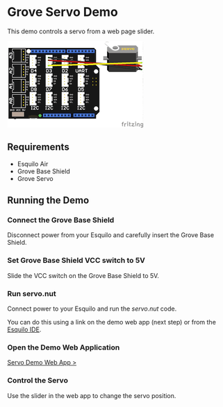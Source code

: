 # Grove Servo Demo

This demo controls a servo from a web page slider.

![Servo Fritzing image](servo.png)

## Requirements

* Esquilo Air
* Grove Base Shield
* Grove Servo

## Running the Demo

### Connect the Grove Base Shield

Disconnect power from your Esquilo and carefully insert the Grove Base Shield.

### Set Grove Base Shield VCC switch to 5V

Slide the VCC switch on the Grove Base Shield to 5V.

### Run servo.nut

Connect power to your Esquilo and run the *servo.nut* code.

You can do this using a link on the demo web app (next step) or from the
[Esquilo IDE](/).

### Open the Demo Web Application

[Servo Demo Web App >](servo.html)

### Control the Servo

Use the slider in the web app to change the servo position.
